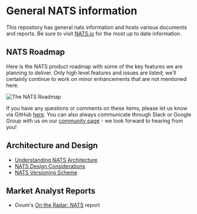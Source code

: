 # General NATS information

This repository has general nats information and hosts various documents and
reports.  Be sure to visit [NATS.io](https://nats.io) for the most up to date
information.

## NATS Roadmap

Here is the NATS product roadmap with some of the key features we are planning to deliver.  Only high level features and issues are listed; we’ll certainly continue to work on minor enhancements that are not mentioned here.

![The NATS Roadmap](https://nats.io/img/roadmap.png)

If you have any questions or comments on these items, please let us know via GitHub [here](https://github.com/nats-io/nats-general/issues/new).  You can also always communicate through Slack or Google Group with us on our [community page](https://www.nats.io/community) - we look forward to hearing from you!

## Architecture and Design

* [Understanding NATS Architecture](architecture/ARCHITECTURE.md)
* [NATS Design Considerations](architecture/DESIGN.md)
* [NATS Versioning Scheme](VERSIONING.md)

## Market Analyst Reports

* Ovum's [On the Radar: NATS](reports/On_The_Radar_NATS.pdf) report
